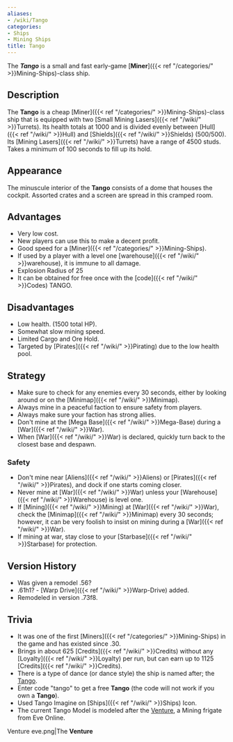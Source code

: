 ```yaml
---
aliases:
- /wiki/Tango
categories:
- Ships
- Mining Ships
title: Tango
---
```


The **_Tango_** is a small and fast early-game [**Miner**]({{< ref "/categories/" >}}Mining-Ships)-class ship. 

## Description

The **Tango** is a cheap [Miner]({{< ref "/categories/" >}}Mining-Ships)-class ship that is equipped with two [Small Mining Lasers]({{< ref "/wiki/" >}}Turrets). Its health totals at 1000 and is divided evenly between [Hull]({{< ref "/wiki/" >}}Hull) and [Shields]({{< ref "/wiki/" >}}Shields) (500/500). Its [Mining Lasers]({{< ref "/wiki/" >}}Turrets) have a range of 4500 studs. Takes a minimum of 100 seconds to fill up its hold.

## Appearance

The minuscule interior of the **Tango** consists of a dome that houses the cockpit. Assorted crates and a screen are spread in this cramped room.

## Advantages

- Very low cost.
- New players can use this to make a decent profit.
- Good speed for a [Miner]({{< ref "/categories/" >}}Mining-Ships).
- If used by a player with a level one [warehouse]({{< ref "/wiki/" >}}warehouse), it is immune to all damage.
- Explosion Radius of 25
- It can be obtained for free once with the [code]({{< ref "/wiki/" >}}Codes) TANGO.

## Disadvantages

- Low health. (1500 total HP).
- Somewhat slow mining speed.
- Limited Cargo and Ore Hold.
- Targeted by [Pirates]({{< ref "/wiki/" >}}Pirating) due to the low health pool.

## Strategy

- Make sure to check for any enemies every 30 seconds, either by looking around or on the [Minimap]({{< ref "/wiki/" >}}Minimap).
- Always mine in a peaceful faction to ensure safety from players.
- Always make sure your faction has strong allies.
- Don't mine at the [Mega Base]({{< ref "/wiki/" >}}Mega-Base) during a [War]({{< ref "/wiki/" >}}War).
- When [War]({{< ref "/wiki/" >}}War) is declared, quickly turn back to the closest base and despawn.

### Safety

- Don't mine near [Aliens]({{< ref "/wiki/" >}}Aliens) or [Pirates]({{< ref "/wiki/" >}}Pirates), and dock if one starts coming closer.
- Never mine at [War]({{< ref "/wiki/" >}}War) unless your [Warehouse]({{< ref "/wiki/" >}}Warehouse) is level one.
- If [Mining]({{< ref "/wiki/" >}}Mining) at [War]({{< ref "/wiki/" >}}War), check the [Minimap]({{< ref "/wiki/" >}}Minimap) every 30 seconds; however, it can be very foolish to insist on mining during a [War]({{< ref "/wiki/" >}}War).
- If mining at war, stay close to your [Starbase]({{< ref "/wiki/" >}}Starbase) for protection.

## Version History 

- Was given a remodel .56?
- .61h1? - [Warp Drive]({{< ref "/wiki/" >}}Warp-Drive) added.
- Remodeled in version .73f8.

## Trivia

- It was one of the first [Miners]({{< ref "/categories/" >}}Mining-Ships) in the game and has existed since .30.
- Brings in about 625 [Credits]({{< ref "/wiki/" >}}Credits) without any [Loyalty]({{< ref "/wiki/" >}}Loyalty) per run, but can earn up to 1125 [Credits]({{< ref "/wiki/" >}}Credits).
- There is a type of dance (or dance style) the ship is named after; the [Tango](https://en.m.wikipedia.org/wiki/Tango).
- Enter code "tango" to get a free **Tango** (the code will not work if you own a **Tango**).
- Used Tango Imagine on [Ships]({{< ref "/wiki/" >}}Ships) Icon.
- The current Tango Model is modeled after the [Venture](https://wiki.eveuniversity.org/Venture), a Mining frigate from Eve Online.

Venture eve.png|The **Venture**